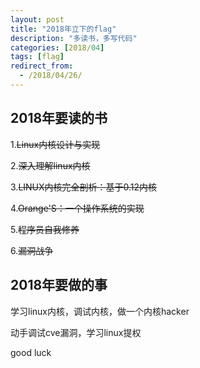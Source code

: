 ```yaml
---
layout: post
title: "2018年立下的flag"
description: "多读书，多写代码"
categories: [2018/04]
tags: [flag]
redirect_from:
  - /2018/04/26/
---
```

## 2018年要读的书

1.<strike>Linux内核设计与实现</strike>

2.<strike>深入理解linux内核</strike>

3.<strike>LINUX内核完全剖析：基于0.12内核</strike>

4.<strike>Orange'S：一个操作系统的实现</strike>

5.<strike>程序员自我修养</strike>

6.<strike>漏洞战争</strike>

## 2018年要做的事
学习linux内核，调试内核，做一个内核hacker

动手调试cve漏洞，学习linux提权

good luck
